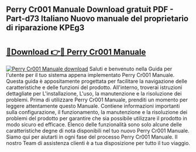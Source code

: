 ## Perry Cr001 Manuale Download gratuit PDF - Part-d73 Italiano Nuovo manuale del proprietario di riparazione KPEg3

# <h2><a href="http://dfaei4q.blite.top/?on=Perry+Cr001+Manuale">🔗Download 👉🔴 Perry Cr001 Manuale</a></h2>

[![Perry Cr001 Manuale download](https://i.imgur.com/lujVjoI.png)](http://dfaei4q.blite.top/?on=Perry+Cr001+Manuale)
Saluti e benvenuto nella Guida per l'utente per il tuo sistema appena implementato Perry Cr001 Manuale. Questa guida è appositamente progettata per facilitare la navigazione delle caratteristiche e delle funzioni del prodotto. All'interno, troverai istruzioni dettagliate per L'installazione, L'uso, la manutenzione e la risoluzione dei problemi. Prima di utilizzare Perry Cr001 Manuale, prenditi un momento per leggere attentamente questo Manuale. Contiene informazioni importanti sulla configurazione, il funzionamento, la manutenzione e la risoluzione dei problemi del prodotto per garantire che sia possibile utilizzare il prodotto in modo sicuro ed efficace. Elenco delle funzionalità sono solo alcune delle caratteristiche degne di nota disponibili nel tuo nuovo Perry Cr001 Manuale. Siamo qui per aiutarti in ogni fase del processo Perry Cr001 Manuale. Il nostro Team di assistenza clienti è a tua disposizione per tutto il tuo viaggio.
